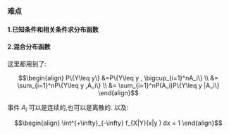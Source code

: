 ### 难点
#### 1.已知条件和相关条件求分布函数
#### 2.混合分布函数

这里都用到了:

$$\begin{align}
    P\{Y\leq y\} &=P\{Y\leq y , \bigcup_{i=1}^nA_i\} \\
    &= \sum_{i=1}^nP\{Y\leq y ,A_i\} \\
    &= \sum_{i=1}^nP(A_i)P\{Y\leq y |A_i\}
\end{align}$$

事件 $A_i$ 可以是连续的,也可以是离散的.
以及:

$$\begin{align}
    \int^{+\infty}_{-\infty} f_{X|Y}(x|y ) dx = 1
\end{align}$$
